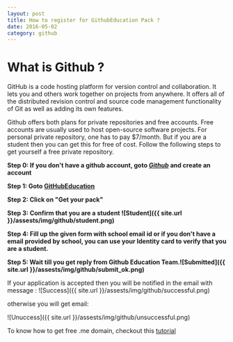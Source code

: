 ```yaml
---
layout: post
title: How to register for GithubEducation Pack ?
date: 2016-05-02
category: github
---
```


# What is Github ?
GitHub is a code hosting platform for version control and collaboration. It lets you and others work together on projects from anywhere. It offers all of the distributed revision control and source code management functionality of Git as well as adding its own features.

Github offers both plans for private repositories and free accounts. Free accounts are usually used to host open-source software projects. For personal private repository, one has to pay $7/month. But if you are a student then you can get this for free of cost. Follow the following steps to get yourself a free private repository.

**Step 0: If you don't have a github account, goto _[Github](https://github.com)_ and create an account**

**Step 1: Goto [GitHubEducation](https://education.github.com/pack)**

**Step 2: Click on "Get your pack"**

**Step 3: Confirm that you are a student ![Student]({{ site.url }}/assests/img/github/student.png)**

**Step 4: Fill up the given form with school email id or if you don't have a email provided by school, you can use your Identity card to verify that you are a student.**

**Step 5: Wait till you get reply from Github Education Team.![Submitted]({{ site.url }}/assests/img/github/submit_ok.png)**

If your application is accepted then you will be notified in the email with message : ![Success]({{ site.url }}/assests/img/github/successful.png)

otherwise you will get email:

![Unuccess]({{ site.url }}/assests/img/github/unsuccessful.png)

To know how to get free .me domain, checkout this [tutorial](http://lakshman.me/web-hosting/2016/06/19/free-dot-me-domain-with-github-student-developer-pack.html) 
